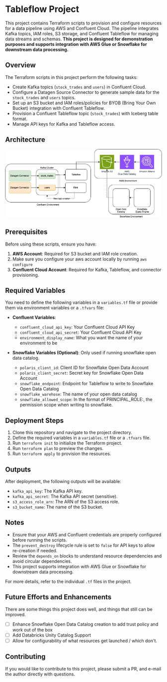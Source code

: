 # Tableflow Project

This project contains Terraform scripts to provision and configure resources for a data pipeline using AWS and Confluent Cloud. The pipeline integrates Kafka topics, IAM roles, S3 storage, and Confluent Tableflow for managing data streams and schemas. **This project is designed for demonstration purposes and supports integration with AWS Glue or Snowflake for downstream data processing.**

## Overview

The Terraform scripts in this project perform the following tasks:
- Create Kafka topics (`stock_trades` and `users`) in Confluent Cloud.
- Configure a Datagen Source Connector to generate sample data for the `stock_trades` and `users` topics.
- Set up an S3 bucket and IAM roles/policies for BYOB (Bring Your Own Bucket) integration with Confluent Tableflow.
- Provision a Confluent Tableflow topic (`stock_trades`) with Iceberg table format.
- Manage API keys for Kafka and Tableflow access.

## Architecture
![](tableflow-demo.drawio.png)

## Prerequisites

Before using these scripts, ensure you have:
1. **AWS Account**: Required for S3 bucket and IAM role creation.
2. Make sure you configure your aws account locally by running `aws configure`
3. **Confluent Cloud Account**: Required for Kafka, Tableflow, and connector provisioning.

## Required Variables

You need to define the following variables in a `variables.tf` file or provide them via environment variables or a `.tfvars` file:

- **Confluent Variables**:
  - `confluent_cloud_api_key`: Your Confluent Cloud API Key
  - `confluent_cloud_api_secret`: Your Confluent Cloud API Key
  - `environment_display_name`: What you want the name of your environment to be

- **Snowflake Variables (Optional)**:
Only used if running snowflake open data catalog.
  - `polaris_client_id`: Client ID for Snowflake Open Data Account
  - `polaris_client_secret`: Secret key for Snowflake Open Data Account
  - `snowflake_endpoint`: Endpoint for Tableflow to write to Snowflake Open Data Catalog
  - `snowflake_warehose`: The name of your open data catalog
  - `snowflake_allowed_scope`: In the format of PRINCIPAL_ROLE:<my-principal-role>, the permission scope when writing to snowflake.

## Deployment Steps

1. Clone this repository and navigate to the project directory.
2. Define the required variables in a `variables.tf` file or a `.tfvars` file.
3. Run `terraform init` to initialize the Terraform project.
4. Run `terraform plan` to preview the changes.
5. Run `terraform apply` to provision the resources.

## Outputs

After deployment, the following outputs will be available:
- `kafka_api_key`: The Kafka API key.
- `kafka_api_secret`: The Kafka API secret (sensitive).
- `s3_access_role_arn`: The ARN of the S3 access role.
- `s3_bucket_name`: The name of the S3 bucket.

## Notes

- Ensure that your AWS and Confluent credentials are properly configured before running the scripts.
- The `prevent_destroy` lifecycle rule is set to `false` for API keys to allow re-creation if needed.
- Review the `depends_on` blocks to understand resource dependencies and avoid circular dependencies.
- This project supports integration with AWS Glue or Snowflake for downstream data processing.

For more details, refer to the individual `.tf` files in the project.


## Future Efforts and Enhancements
There are some things this project does well, and things that still can be improved.
- [ ] Enhance Snowflake Open Data Catalog creation to add trust policy and work out of the box
- [ ] Add Databricks Unity Catalog Support
- [ ] Allow for configurability of what resources get launched / which don't.

## Contributing
If you would like to contribute to this project, please submit a PR, and e-mail the author directly with questions.